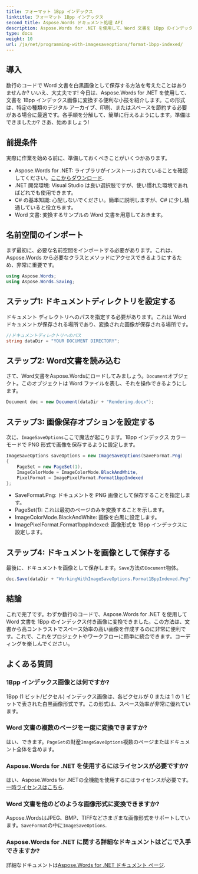 ```yaml
---
title: フォーマット 1Bpp インデックス
linktitle: フォーマット 1Bpp インデックス
second_title: Aspose.Words ドキュメント処理 API
description: Aspose.Words for .NET を使用して、Word 文書を 1Bpp のインデックス付き画像に変換する方法を学びます。ステップ バイ ステップ ガイドに従って簡単に変換できます。
type: docs
weight: 10
url: /ja/net/programming-with-imagesaveoptions/format-1bpp-indexed/
---
```

## 導入

数行のコードで Word 文書を白黒画像として保存する方法を考えたことはありませんか? いいえ、大丈夫です! 今日は、Aspose.Words for .NET を使用して、文書を 1Bpp インデックス画像に変換する便利な小技を紹介します。この形式は、特定の種類のデジタル アーカイブ、印刷、またはスペースを節約する必要がある場合に最適です。各手順を分解して、簡単に行えるようにします。準備はできましたか? さあ、始めましょう!

## 前提条件

実際に作業を始める前に、準備しておくべきことがいくつかあります。

-  Aspose.Words for .NET: ライブラリがインストールされていることを確認してください。[ここからダウンロード](https://releases.aspose.com/words/net/).
- .NET 開発環境: Visual Studio は良い選択肢ですが、使い慣れた環境であればどれでも使用できます。
- C# の基本知識: 心配しないでください。簡単に説明しますが、C# に少し精通していると役立ちます。
- Word 文書: 変換するサンプルの Word 文書を用意しておきます。

## 名前空間のインポート

まず最初に、必要な名前空間をインポートする必要があります。これは、Aspose.Words から必要なクラスとメソッドにアクセスできるようにするため、非常に重要です。

```csharp
using Aspose.Words;
using Aspose.Words.Saving;
```

## ステップ1: ドキュメントディレクトリを設定する

ドキュメント ディレクトリへのパスを指定する必要があります。これは Word ドキュメントが保存される場所であり、変換された画像が保存される場所です。

```csharp
//ドキュメントディレクトリへのパス
string dataDir = "YOUR DOCUMENT DIRECTORY";
```

## ステップ2: Word文書を読み込む

さて、Word文書をAspose.Wordsにロードしてみましょう。`Document`オブジェクト。このオブジェクトは Word ファイルを表し、それを操作できるようにします。

```csharp
Document doc = new Document(dataDir + "Rendering.docx");
```

## ステップ3: 画像保存オプションを設定する

次に、`ImageSaveOptions`ここで魔法が起こります。1Bpp インデックス カラー モードで PNG 形式で画像を保存するように設定します。

```csharp
ImageSaveOptions saveOptions = new ImageSaveOptions(SaveFormat.Png)
{
    PageSet = new PageSet(1),
    ImageColorMode = ImageColorMode.BlackAndWhite,
    PixelFormat = ImagePixelFormat.Format1bppIndexed
};
```

- SaveFormat.Png: ドキュメントを PNG 画像として保存することを指定します。
- PageSet(1): これは最初のページのみを変換することを示します。
- ImageColorMode.BlackAndWhite: 画像を白黒に設定します。
- ImagePixelFormat.Format1bppIndexed: 画像形式を 1Bpp インデックスに設定します。

## ステップ4: ドキュメントを画像として保存する

最後に、ドキュメントを画像として保存します。`Save`方法の`Document`物体。

```csharp
doc.Save(dataDir + "WorkingWithImageSaveOptions.Format1BppIndexed.Png", saveOptions);
```

## 結論

これで完了です。わずか数行のコードで、Aspose.Words for .NET を使用して Word 文書を 1Bpp のインデックス付き画像に変換できました。この方法は、文書から高コントラストでスペース効率の高い画像を作成するのに非常に便利です。これで、これをプロジェクトやワークフローに簡単に統合できます。コーディングを楽しんでください。

## よくある質問

### 1Bpp インデックス画像とは何ですか?
1Bpp (1 ビット/ピクセル) インデックス画像は、各ピクセルが 0 または 1 の 1 ビットで表された白黒画像形式です。この形式は、スペース効率が非常に優れています。

### Word 文書の複数のページを一度に変換できますか?
はい、できます。`PageSet`の財産`ImageSaveOptions`複数のページまたはドキュメント全体を含めます。

### Aspose.Words for .NET を使用するにはライセンスが必要ですか?
はい、Aspose.Words for .NETの全機能を使用するにはライセンスが必要です。[一時ライセンスはこちら](https://purchase.aspose.com/temporary-license/).

### Word 文書を他のどのような画像形式に変換できますか?
 Aspose.WordsはJPEG、BMP、TIFFなどさまざまな画像形式をサポートしています。`SaveFormat`の中に`ImageSaveOptions`.

### Aspose.Words for .NET に関する詳細なドキュメントはどこで入手できますか?
詳細なドキュメントは[Aspose.Words for .NET ドキュメント ページ](https://reference.aspose.com/words/net/).
